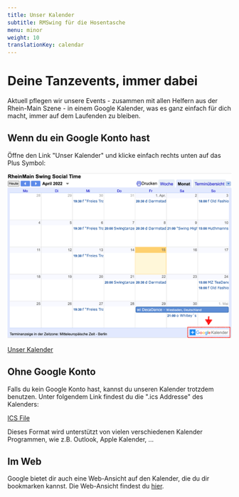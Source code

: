 ```yaml
---
title: Unser Kalender
subtitle: RMSwing für die Hosentasche
menu: minor
weight: 10
translationKey: calendar
---
```

# Deine Tanzevents, immer dabei

Aktuell pflegen wir unsere Events - zusammen mit allen Helfern aus der Rhein-Main Szene - in einem Google Kalender, was es ganz einfach für dich macht, immer auf dem Laufenden zu bleiben.

## Wenn du ein Google Konto hast

Öffne den Link "Unser Kalender" und klicke einfach rechts unten auf das Plus Symbol:

![Google Embed](google.png)

[Unser Kalender](https://calendar.google.com/calendar/u/0/embed?src=s1nbnfmv1lnfc013iuuqg94oo8@group.calendar.google.com&ctz=Europe/Berlin&wkst=2&hl=de)

## Ohne Google Konto

Falls du kein Google Konto hast, kannst du unseren Kalender trotzdem benutzen. Unter folgendem Link findest du die ".ics Addresse" des Kalenders:

[ICS File](https://calendar.google.com/calendar/ical/s1nbnfmv1lnfc013iuuqg94oo8%40group.calendar.google.com/public/basic.ics)

Dieses Format wird unterstützt von vielen verschiedenen Kalender Programmen, wie z.B. Outlook, Apple Kalender, ...

## Im Web

Google bietet dir auch eine Web-Ansicht auf den Kalender, die du dir bookmarken kannst. Die Web-Ansicht findest du [hier](https://calendar.google.com/calendar/embed?src=s1nbnfmv1lnfc013iuuqg94oo8%40group.calendar.google.com&ctz=Europe/Berlin&wkst=2&hl=de).